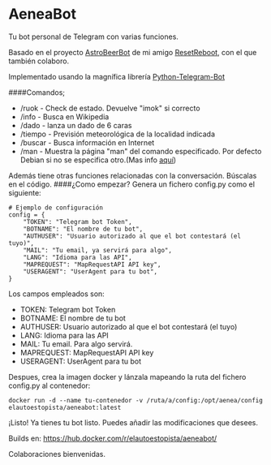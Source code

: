 # AeneaBot

Tu bot personal de Telegram con varias funciones.

Basado en el proyecto [AstroBeerBot](https://github.com/resetreboot/astrobeerbot) de mi amigo [ResetReboot](https://github.com/resetreboot), con el que también colaboro.

Implementado usando la magnífica librería [Python-Telegram-Bot](https://github.com/python-telegram-bot/python-telegram-bot)

####Comandos;

- /ruok - Check de estado. Devuelve "imok" si correcto
- /info - Busca en Wikipedia
- /dado - lanza un dado de 6 caras
- /tiempo - Previsión meteorológica de la localidad indicada
- /buscar - Busca información en Internet
- /man - Muestra la página "man" del comando especificado. Por defecto Debian si no se especifica otro.(Mas info [aquí](http://www.polarhome.com/service/man/))

Además tiene otras funciones relacionadas con la conversación. Búscalas en el código.
####¿Como empezar?
Genera un fichero config.py como el siguiente:
```
# Ejemplo de configuración
config = {
    "TOKEN": "Telegram bot Token",
    "BOTNAME": "El nombre de tu bot",
    "AUTHUSER": "Usuario autorizado al que el bot contestará (el tuyo)",
    "MAIL": "Tu email, ya servirá para algo",
    "LANG": "Idioma para las API",
    "MAPREQUEST": "MapRequestAPI API key",
    "USERAGENT": "UserAgent para tu bot",
}
```
Los campos empleados son:

  * TOKEN: Telegram bot Token
  * BOTNAME: El nombre de tu bot
  * AUTHUSER: Usuario autorizado al que el bot contestará (el tuyo)
  * LANG: Idioma para las API
  * MAIL: Tu email. Para algo servirá.
  * MAPREQUEST: MapRequestAPI API key
  * USERAGENT: UserAgent para tu bot
    
Despues, crea la imagen docker y lánzala mapeando la ruta del fichero config.py al contenedor:

`docker run -d --name tu-contenedor -v /ruta/a/config:/opt/aenea/config elautoestopista/aeneabot:latest`

¡Listo! Ya tienes tu bot listo. Puedes añadir las modificaciones que desees.

Builds en: https://hub.docker.com/r/elautoestopista/aeneabot/

Colaboraciones bienvenidas.
